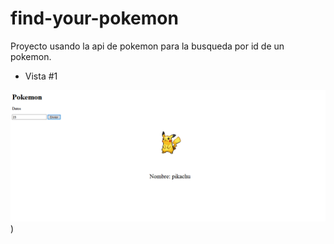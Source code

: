 # find-your-pokemon

Proyecto usando la api de pokemon para la busqueda por id de un pokemon.

- Vista #1


![Imagen pokemon](https://raw.githubusercontent.com/Doug9507/find-your-pokemon/master/src/img/main-view.png))

